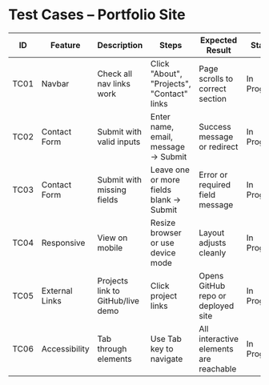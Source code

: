 # Test Cases – Portfolio Site

| ID | Feature         | Description                                     | Steps                                                                 | Expected Result                      | Status |
|----|------------------|-------------------------------------------------|-----------------------------------------------------------------------|--------------------------------------|--------|
| TC01 | Navbar          | Check all nav links work                       | Click "About", "Projects", "Contact" links                            | Page scrolls to correct section      | In Progress     |
| TC02 | Contact Form    | Submit with valid inputs                       | Enter name, email, message → Submit                                   | Success message or redirect          | In Progress    |
| TC03 | Contact Form    | Submit with missing fields                     | Leave one or more fields blank → Submit                               | Error or required field message      | In Progress     |
| TC04 | Responsive      | View on mobile                                 | Resize browser or use device mode                                     | Layout adjusts cleanly               | In Progress     |
| TC05 | External Links  | Projects link to GitHub/live demo              | Click project links                                                   | Opens GitHub repo or deployed site   | In Progress     |
| TC06 | Accessibility   | Tab through elements                           | Use Tab key to navigate                                               | All interactive elements are reachable | In Progress    |

